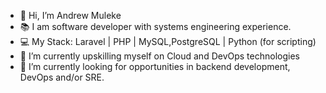 - 👋 Hi, I’m Andrew Muleke
- 📚 I am software developer with systems engineering experience.
- 💻 My Stack: Laravel | PHP | MySQL,PostgreSQL | Python (for scripting)
- 🌱 I’m currently upskilling myself on Cloud and DevOps technologies
- 💞️ I’m currently looking for opportunities in backend development, DevOps and/or SRE.
